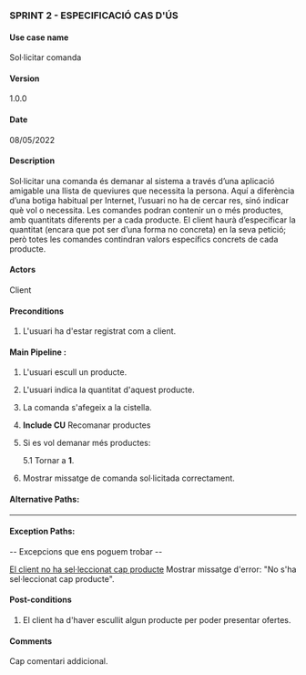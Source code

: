 ### SPRINT 2 - ESPECIFICACIÓ CAS D'ÚS

#### Use case name
Sol·licitar comanda

#### Version
1.0.0

#### Date
08/05/2022

#### Description
Sol·licitar una comanda és demanar al sistema a través d’una aplicació amigable una llista de queviures que necessita la persona. Aquí a diferència d’una botiga habitual per Internet, l’usuari no ha de cercar res, sinó indicar què vol o necessita.
Les comandes podran contenir un o més productes, amb quantitats diferents per a cada producte. El client haurà d’especificar la quantitat (encara que pot ser d’una forma no concreta) en la seva petició; però totes les comandes contindran valors específics concrets de cada producte.

#### Actors
Client

#### Preconditions
1. L'usuari ha d'estar registrat com a client.

#### Main Pipeline :
1. L'usuari escull un producte.

2. L'usuari indica la quantitat d'aquest producte.

3. La comanda s'afegeix a la cistella.

4. **Include CU** Recomanar productes

5. Si es vol demanar més productes:
    
    5.1 Tornar a **1**.

6. Mostrar missatge de comanda sol·licitada correctament.

#### Alternative Paths:

---
#### Exception Paths:
-- Excepcions que ens poguem trobar --

<u>El client no ha sel·leccionat cap producte</u>
Mostrar missatge d'error: "No s'ha sel·leccionat cap producte".

#### Post-conditions
1. El client ha d'haver escullit algun producte per poder presentar ofertes.

#### Comments
Cap comentari addicional.
